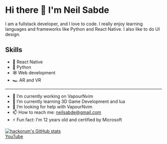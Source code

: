 # Hi there 👋 I'm Neil Sabde

I am a fullstack developer, and I love to code. I really enjoy learning languages and frameworks like Python and React Native. I also like to do UI design.

 ## Skills
 - 📱 React Native
 - 🐍 Python
 - 🕸 Web development
 - 🏎 AR and VR
-------------
- 🔭 I’m currently working on VapourNvim
- 🌱 I’m currently learning 3D Game Development and lua
- 🤔 I’m looking for help with VapourNvim
- 📫 How to reach me: neilsabde@gmail.com
- ⚡ Fun fact: I'm 12 years old and certified by Microsoft
 
[![hackorum's GitHub stats](https://github-readme-stats.vercel.app/api?username=hackorum&show_icons=true&theme=tokyonight)](https://github.com/anuraghazra/github-readme-stats)
<br>
[YouTube](https://www.youtube.com/channel/UCIfWXqdiEvM8nBFAA594Kjw)
